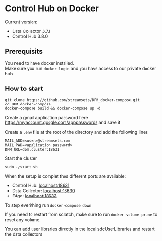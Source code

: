 Control Hub on Docker
=====================

Current version:
* Data Collector 3.7.1
* Control Hub 3.8.0

## Prerequisits

You need to have docker installed.  
Make sure you run `docker login` and you have access to our private docker hub

## How to start

```
git clone https://github.com/streamsets/DPM_docker-compose.git
cd DPM_docker-compose
docker-compose build && docker-compose up -d
```

Create a gmail application password here https://myaccount.google.com/apppasswords and save it


Create a `.env` file at the root of the directory and add the following lines

```
MAIL_ADD=<user>@streamsets.com
MAIL_PWD=<application password>
DPM_URL=dpm.cluster:18631
```

Start the cluster

```
sudo ./start.sh
```

When the setup is complet thos different ports are available: 
* Control Hub: [localhost:18631](localhost:18631)
* Data Collector: [localhost:18630](localhost:18630)
* Edge: [localhost:18633](localhost:18633)

To stop everithing run `docker-compose down`

If you need to restart from scratch, make sure to run `docker volume prune` to reset any volume.

You can add user libraries directly in the local sdcUserLibraries and restart the data collectors
